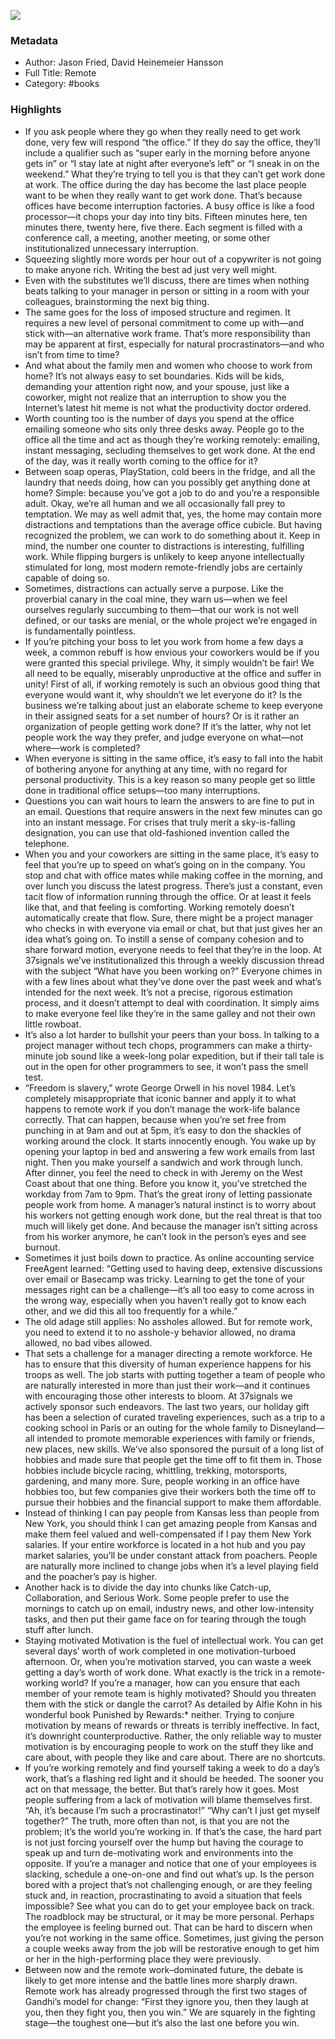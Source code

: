 

![](https://images-na.ssl-images-amazon.com/images/I/411iUEBO-KL._SL2000_.jpg)

### Metadata

- Author: Jason Fried, David Heinemeier Hansson
- Full Title: Remote
- Category: #books

### Highlights

- If you ask people where they go when they really need to get work done, very few will respond “the office.” If they do say the office, they’ll include a qualifier such as “super early in the morning before anyone gets in” or “I stay late at night after everyone’s left” or “I sneak in on the weekend.” What they’re trying to tell you is that they can’t get work done at work. The office during the day has become the last place people want to be when they really want to get work done. That’s because offices have become interruption factories. A busy office is like a food processor—it chops your day into tiny bits. Fifteen minutes here, ten minutes there, twenty here, five there. Each segment is filled with a conference call, a meeting, another meeting, or some other institutionalized unnecessary interruption.
- Squeezing slightly more words per hour out of a copywriter is not going to make anyone rich. Writing the best ad just very well might.
- Even with the substitutes we’ll discuss, there are times when nothing beats talking to your manager in person or sitting in a room with your colleagues, brainstorming the next big thing.
- The same goes for the loss of imposed structure and regimen. It requires a new level of personal commitment to come up with—and stick with—an alternative work frame. That’s more responsibility than may be apparent at first, especially for natural procrastinators—and who isn’t from time to time?
- And what about the family men and women who choose to work from home? It’s not always easy to set boundaries. Kids will be kids, demanding your attention right now, and your spouse, just like a coworker, might not realize that an interruption to show you the Internet’s latest hit meme is not what the productivity doctor ordered.
- Worth counting too is the number of days you spend at the office emailing someone who sits only three desks away. People go to the office all the time and act as though they’re working remotely: emailing, instant messaging, secluding themselves to get work done. At the end of the day, was it really worth coming to the office for it?
- Between soap operas, PlayStation, cold beers in the fridge, and all the laundry that needs doing, how can you possibly get anything done at home? Simple: because you’ve got a job to do and you’re a responsible adult. Okay, we’re all human and we all occasionally fall prey to temptation. We may as well admit that, yes, the home may contain more distractions and temptations than the average office cubicle. But having recognized the problem, we can work to do something about it. Keep in mind, the number one counter to distractions is interesting, fulfilling work. While flipping burgers is unlikely to keep anyone intellectually stimulated for long, most modern remote-friendly jobs are certainly capable of doing so.
- Sometimes, distractions can actually serve a purpose. Like the proverbial canary in the coal mine, they warn us—when we feel ourselves regularly succumbing to them—that our work is not well defined, or our tasks are menial, or the whole project we’re engaged in is fundamentally pointless.
- If you’re pitching your boss to let you work from home a few days a week, a common rebuff is how envious your coworkers would be if you were granted this special privilege. Why, it simply wouldn’t be fair! We all need to be equally, miserably unproductive at the office and suffer in unity! First of all, if working remotely is such an obvious good thing that everyone would want it, why shouldn’t we let everyone do it? Is the business we’re talking about just an elaborate scheme to keep everyone in their assigned seats for a set number of hours? Or is it rather an organization of people getting work done? If it’s the latter, why not let people work the way they prefer, and judge everyone on what—not where—work is completed?
- When everyone is sitting in the same office, it’s easy to fall into the habit of bothering anyone for anything at any time, with no regard for personal productivity. This is a key reason so many people get so little done in traditional office setups—too many interruptions.
- Questions you can wait hours to learn the answers to are fine to put in an email. Questions that require answers in the next few minutes can go into an instant message. For crises that truly merit a sky-is-falling designation, you can use that old-fashioned invention called the telephone.
- When you and your coworkers are sitting in the same place, it’s easy to feel that you’re up to speed on what’s going on in the company. You stop and chat with office mates while making coffee in the morning, and over lunch you discuss the latest progress. There’s just a constant, even tacit flow of information running through the office. Or at least it feels like that, and that feeling is comforting. Working remotely doesn’t automatically create that flow. Sure, there might be a project manager who checks in with everyone via email or chat, but that just gives her an idea what’s going on. To instill a sense of company cohesion and to share forward motion, everyone needs to feel that they’re in the loop. At 37signals we’ve institutionalized this through a weekly discussion thread with the subject “What have you been working on?” Everyone chimes in with a few lines about what they’ve done over the past week and what’s intended for the next week. It’s not a precise, rigorous estimation process, and it doesn’t attempt to deal with coordination. It simply aims to make everyone feel like they’re in the same galley and not their own little rowboat.
- It’s also a lot harder to bullshit your peers than your boss. In talking to a project manager without tech chops, programmers can make a thirty-minute job sound like a week-long polar expedition, but if their tall tale is out in the open for other programmers to see, it won’t pass the smell test.
- “Freedom is slavery,” wrote George Orwell in his novel 1984. Let’s completely misappropriate that iconic banner and apply it to what happens to remote work if you don’t manage the work-life balance correctly. That can happen, because when you’re set free from punching in at 9am and out at 5pm, it’s easy to don the shackles of working around the clock. It starts innocently enough. You wake up by opening your laptop in bed and answering a few work emails from last night. Then you make yourself a sandwich and work through lunch. After dinner, you feel the need to check in with Jeremy on the West Coast about that one thing. Before you know it, you’ve stretched the workday from 7am to 9pm. That’s the great irony of letting passionate people work from home. A manager’s natural instinct is to worry about his workers not getting enough work done, but the real threat is that too much will likely get done. And because the manager isn’t sitting across from his worker anymore, he can’t look in the person’s eyes and see burnout.
- Sometimes it just boils down to practice. As online accounting service FreeAgent learned: “Getting used to having deep, extensive discussions over email or Basecamp was tricky. Learning to get the tone of your messages right can be a challenge—it’s all too easy to come across in the wrong way, especially when you haven’t really got to know each other, and we did this all too frequently for a while.”
- The old adage still applies: No assholes allowed. But for remote work, you need to extend it to no asshole-y behavior allowed, no drama allowed, no bad vibes allowed.
- That sets a challenge for a manager directing a remote workforce. He has to ensure that this diversity of human experience happens for his troops as well. The job starts with putting together a team of people who are naturally interested in more than just their work—and it continues with encouraging those other interests to bloom. At 37signals we actively sponsor such endeavors. The last two years, our holiday gift has been a selection of curated traveling experiences, such as a trip to a cooking school in Paris or an outing for the whole family to Disneyland—all intended to promote memorable experiences with family or friends, new places, new skills. We’ve also sponsored the pursuit of a long list of hobbies and made sure that people get the time off to fit them in. Those hobbies include bicycle racing, whittling, trekking, motorsports, gardening, and many more. Sure, people working in an office have hobbies too, but few companies give their workers both the time off to pursue their hobbies and the financial support to make them affordable.
- Instead of thinking I can pay people from Kansas less than people from New York, you should think I can get amazing people from Kansas and make them feel valued and well-compensated if I pay them New York salaries. If your entire workforce is located in a hot hub and you pay market salaries, you’ll be under constant attack from poachers. People are naturally more inclined to change jobs when it’s a level playing field and the poacher’s pay is higher.
- Another hack is to divide the day into chunks like Catch-up, Collaboration, and Serious Work. Some people prefer to use the mornings to catch up on email, industry news, and other low-intensity tasks, and then put their game face on for tearing through the tough stuff after lunch.
- Staying motivated Motivation is the fuel of intellectual work. You can get several days’ worth of work completed in one motivation-turboed afternoon. Or, when you’re motivation starved, you can waste a week getting a day’s worth of work done. What exactly is the trick in a remote-working world? If you’re a manager, how can you ensure that each member of your remote team is highly motivated? Should you threaten them with the stick or dangle the carrot? As detailed by Alfie Kohn in his wonderful book Punished by Rewards:* neither. Trying to conjure motivation by means of rewards or threats is terribly ineffective. In fact, it’s downright counterproductive. Rather, the only reliable way to muster motivation is by encouraging people to work on the stuff they like and care about, with people they like and care about. There are no shortcuts.
- If you’re working remotely and find yourself taking a week to do a day’s work, that’s a flashing red light and it should be heeded. The sooner you act on that message, the better. But that’s rarely how it goes. Most people suffering from a lack of motivation will blame themselves first. “Ah, it’s because I’m such a procrastinator!” “Why can’t I just get myself together?” The truth, more often than not, is that you are not the problem; it’s the world you’re working in. If that’s the case, the hard part is not just forcing yourself over the hump but having the courage to speak up and turn de-motivating work and environments into the opposite. If you’re a manager and notice that one of your employees is slacking, schedule a one-on-one and find out what’s up. Is the person bored with a project that’s not challenging enough, or are they feeling stuck and, in reaction, procrastinating to avoid a situation that feels impossible? See what you can do to get your employee back on track. The roadblock may be structural, or it may be more personal. Perhaps the employee is feeling burned out. That can be hard to discern when you’re not working in the same office. Sometimes, just giving the person a couple weeks away from the job will be restorative enough to get him or her in the high-performing place they were previously.
- Between now and the remote work–dominated future, the debate is likely to get more intense and the battle lines more sharply drawn. Remote work has already progressed through the first two stages of Gandhi’s model for change: “First they ignore you, then they laugh at you, then they fight you, then you win.” We are squarely in the fighting stage—the toughest one—but it’s also the last one before you win.
